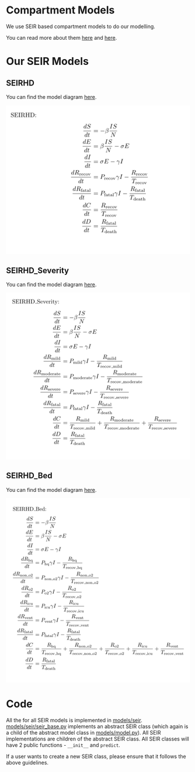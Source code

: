 # Compartment Models

We use SEIR based compartment models to do our modelling. 

You can read more about them [here](https://en.wikipedia.org/wiki/Compartmental_models_in_epidemiology) and [here](https://www.idmod.org/docs/emod/hiv/model-seir.html). 

# Our SEIR Models

## SEIRHD

You can find the model diagram [here](model_diagrams/SEIRHD_New.pdf).

![equations](figures/SEIRHD_Eqns.png)


## SEIRHD_Severity

You can find the model diagram [here](model_diagrams/SEIRHD_Severity.pdf).

![equations](figures/SEIRHD_Sev_Eqns.png)

## SEIRHD_Bed

You can find the model diagram [here](model_diagrams/SEIRHD_Bed.pdf).

![equations](figures/SEIRHD_Bed_Eqns.png)

# Code

All the for all SEIR models is implemented in [models/seir](../models/seir). [models/seir/seir_base.py](../models/seir/seir_base.py) implements an abstract SEIR class
 (which again is a child of the abstract model class in [models/model.py](../models/model.py)). All SEIR implementations are children of the abstract SEIR class. All SEIR classes will have 2 public functions - `__init__` and `predict`. 

If a user wants to create a new SEIR class, please ensure that it follows the above guidelines. 